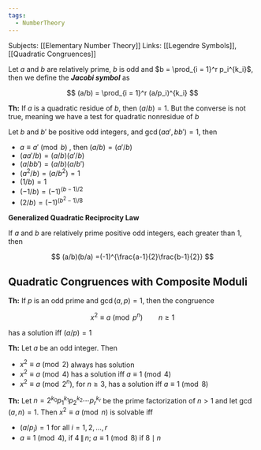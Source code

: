 ```yaml
---
tags:
  - NumberTheory
---
```

Subjects: [[Elementary Number Theory]]
Links: [[Legendre Symbols]], [[Quadratic Congruences]]

Let $a$ and $b$ are relatively prime, $b$ is odd and $b = \prod_{i = 1}^r p_i^{k_i}$, then we define the _****Jacobi symbol****_ as

$$ (a/b) = \prod_{i = 1}^r (a/p_i)^{k_i} $$

********Th:******** If $a$ is a quadratic residue of $b$, then $(a/b) =1$. But the converse is not true, meaning we have a test for quadratic nonresidue of $b$

Let $b$ and $b'$ be positive odd integers, and $\gcd(aa', bb')= 1$, then

- $a \equiv a' \pmod b$ , then $(a/b) = (a'/b)$
- $(aa'/b) =(a/b)(a'/b)$
- $(a/bb') = (a/b)(a/b')$
- $(a^2/b) = (a/b^2) =1$
- $(1/b) =1$
- $(-1/b) = (-1)^{(b-1)/2}$
- $(2/b)= (-1)^{(b^2-1)/8}$

**************************************************Generalized Quadratic Reciprocity Law**************************************************

If $a$ and $b$ are relatively prime positive odd integers, each greater than $1$, then

$$ (a/b)(b/a) =(-1)^{\frac{a-1}{2}\frac{b-1}{2}} $$

## Quadratic Congruences with Composite Moduli

********Th:******** If $p$ is an odd prime and $\gcd(a, p) = 1$, then the congruence

$$ x^2 \equiv a \pmod{p^n} \qquad n \ge1 $$

has a solution iff $(a/p) =1$

********Th:******** Let $a$ be an odd integer. Then

- $x^2 \equiv a \pmod 2$ always has solution
- $x^2 \equiv a \pmod 4$ has a solution iff $a \equiv 1 \pmod 4$
- $x^2 \equiv a \pmod {2^n}$, for $n \ge 3$, has a solution iff $a \equiv 1 \pmod 8$

********Th:******** Let $n =2^{k_0}p_1^{k_1}p_2^{k_2} \cdots p_r^{k_r}$ be the prime factorization of $n >1$ and let $\gcd(a, n) = 1$. Then ${x^2\equiv a \pmod n }$ is solvable iff

- $(a/p_i) =1$ for all $i = 1, 2, \dots, r$
- $a \equiv 1 \pmod 4$, if $4 \,\|\, n$; $a\equiv 1 \pmod 8$ if $8 \mid n$